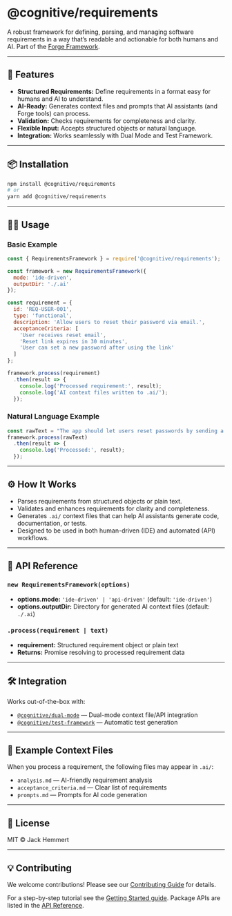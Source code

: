 # @cognitive/requirements

A robust framework for defining, parsing, and managing software requirements in a way that’s readable and actionable for both humans and AI. Part of the [Forge Framework](https://github.com/JackHemmert3113/forge-framework).

---

## 🚀 Features

- **Structured Requirements:** Define requirements in a format easy for humans and AI to understand.
- **AI-Ready:** Generates context files and prompts that AI assistants (and Forge tools) can process.
- **Validation:** Checks requirements for completeness and clarity.
- **Flexible Input:** Accepts structured objects or natural language.
- **Integration:** Works seamlessly with Dual Mode and Test Framework.

---

## 📦 Installation

```bash
npm install @cognitive/requirements
# or
yarn add @cognitive/requirements
```

---

## 🧑‍💻 Usage

### Basic Example

```js
const { RequirementsFramework } = require('@cognitive/requirements');

const framework = new RequirementsFramework({
  mode: 'ide-driven',
  outputDir: './.ai'
});

const requirement = {
  id: 'REQ-USER-001',
  type: 'functional',
  description: 'Allow users to reset their password via email.',
  acceptanceCriteria: [
    'User receives reset email',
    'Reset link expires in 30 minutes',
    'User can set a new password after using the link'
  ]
};

framework.process(requirement)
  .then(result => {
    console.log('Processed requirement:', result);
    console.log('AI context files written to .ai/');
  });
```

### Natural Language Example

```js
const rawText = "The app should let users reset passwords by sending a secure reset link to their email. The link must expire after 30 minutes.";
framework.process(rawText)
  .then(result => {
    console.log('Processed:', result);
  });
```

---

## ⚙️ How It Works

- Parses requirements from structured objects or plain text.
- Validates and enhances requirements for clarity and completeness.
- Generates `.ai/` context files that can help AI assistants generate code, documentation, or tests.
- Designed to be used in both human-driven (IDE) and automated (API) workflows.

---

## 🧩 API Reference

### `new RequirementsFramework(options)`

- **options.mode:** `'ide-driven' | 'api-driven'` (default: `'ide-driven'`)
- **options.outputDir:** Directory for generated AI context files (default: `./.ai`)

### `.process(requirement | text)`

- **requirement:** Structured requirement object or plain text
- **Returns:** Promise resolving to processed requirement data

---

## 🛠️ Integration

Works out-of-the-box with:
- [`@cognitive/dual-mode`](../dual-mode) — Dual-mode context file/API integration
- [`@cognitive/test-framework`](../test-framework) — Automatic test generation

---

## 📄 Example Context Files

When you process a requirement, the following files may appear in `.ai/`:
- `analysis.md` — AI-friendly requirement analysis
- `acceptance_criteria.md` — Clear list of requirements
- `prompts.md` — Prompts for AI code generation

---

## 📝 License

MIT © Jack Hemmert

---

## 💡 Contributing

We welcome contributions! Please see our [Contributing Guide](../../CONTRIBUTING.md) for details.

For a step-by-step tutorial see the [Getting Started guide](../../docs/getting-started.md). Package APIs are listed in the [API Reference](../../docs/api-reference.md).